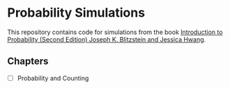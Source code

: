 # Probability Simulations


This repository contains code for simulations from the book [Introduction to Probability (Second Edition) Joseph K. Blitzstein and Jessica Hwang](https://drive.google.com/file/d/1VmkAAGOYCTORq1wxSQqy255qLJjTNvBI/view).

## Chapters
- [ ] Probability and Counting
